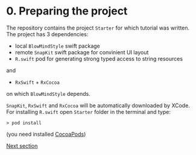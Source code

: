 # 0. Preparing the project

The repository contains the project `Starter` for which tutorial was written. The project has 3 dependencies:
- local `BlowMindStyle` swift package
- remote `SnapKit` swift package for convinient UI layout
- `R.swift` pod for generating strong typed access to string resources

and
- `RxSwift` + `RxCocoa`

on which `BlowMindStyle` depends.

`SnapKit`, `RxSwift` and `RxCocoa` will be automatically downloaded by XCode. For installing `R.swift` open `Starter` folder in the terminal and type:
```
> pod install
```

(you need installed [CocoaPods](https://cocoapods.org))

[Next section](Part1_createYourOwnStyle.md)